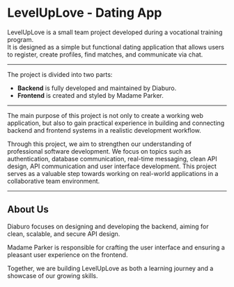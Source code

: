 # LevelUpLove - Dating App
 
 LevelUpLove is a small team project developed during a vocational training program.  
 It is designed as a simple but functional dating application that allows users to register, create profiles, find matches, and communicate via chat.
 
 ---
 
 The project is divided into two parts:
 - **Backend** is fully developed and maintained by Diaburo.
 - **Frontend** is created and styled by Madame Parker.
 
 ---
 
 The main purpose of this project is not only to create a working web application, but also to gain practical experience in building and connecting backend and frontend systems in a realistic development workflow.  
 
 Through this project, we aim to strengthen our understanding of professional software development. We focus on topics such as authentication, database communication, real-time messaging, clean API design, API communication and user interface development. This project serves as a valuable step towards working on real-world applications in a collaborative team environment.
 
 ---
 
 ## About Us
 
 Diaburo focuses on designing and developing the backend, aiming for clean, scalable, and secure API design.
 
 Madame Parker is responsible for crafting the user interface and ensuring a pleasant user experience on the frontend.
 
 Together, we are building LevelUpLove as both a learning journey and a showcase of our growing skills.

